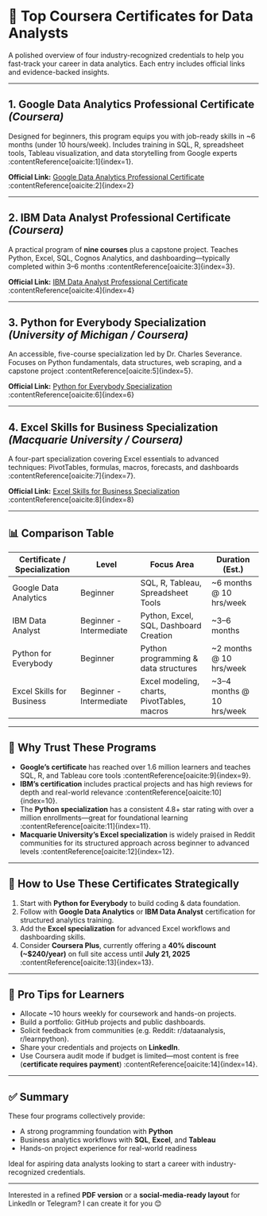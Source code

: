 <div dir="ltr" align="left">

# 🚀 Top Coursera Certificates for Data Analysts

A polished overview of four industry-recognized credentials to help you fast-track your career in data analytics. Each entry includes official links and evidence-backed insights.

---

## 1. Google Data Analytics Professional Certificate *(Coursera)*

Designed for beginners, this program equips you with job-ready skills in ~6 months (under 10 hours/week). Includes training in SQL, R, spreadsheet tools, Tableau visualization, and data storytelling from Google experts :contentReference[oaicite:1]{index=1}.

**Official Link:** [Google Data Analytics Professional Certificate](https://www.coursera.org/professional-certificates/google-data-analytics) :contentReference[oaicite:2]{index=2}

---

## 2. IBM Data Analyst Professional Certificate *(Coursera)*

A practical program of **nine courses** plus a capstone project. Teaches Python, Excel, SQL, Cognos Analytics, and dashboarding—typically completed within 3–6 months :contentReference[oaicite:3]{index=3}.

**Official Link:** [IBM Data Analyst Professional Certificate](https://www.coursera.org/professional-certificates/ibm-data-analyst) :contentReference[oaicite:4]{index=4}

---

## 3. Python for Everybody Specialization *(University of Michigan / Coursera)*

An accessible, five-course specialization led by Dr. Charles Severance. Focuses on Python fundamentals, data structures, web scraping, and a capstone project :contentReference[oaicite:5]{index=5}.

**Official Link:** [Python for Everybody Specialization](https://www.coursera.org/specializations/python) :contentReference[oaicite:6]{index=6}

---

## 4. Excel Skills for Business Specialization *(Macquarie University / Coursera)*

A four-part specialization covering Excel essentials to advanced techniques: PivotTables, formulas, macros, forecasts, and dashboards :contentReference[oaicite:7]{index=7}.

**Official Link:** [Excel Skills for Business Specialization](https://www.coursera.org/specializations/excel) :contentReference[oaicite:8]{index=8}

---

## 📊 Comparison Table

| Certificate / Specialization              | Level       | Focus Area                                    | Duration (Est.)      |
|-------------------------------------------|-------------|-----------------------------------------------|------------------------|
| Google Data Analytics                     | Beginner    | SQL, R, Tableau, Spreadsheet Tools            | ~6 months @ 10 hrs/week |
| IBM Data Analyst                          | Beginner - Intermediate | Python, Excel, SQL, Dashboard Creation         | ~3–6 months           |
| Python for Everybody                      | Beginner    | Python programming & data structures          | ~2 months @ 10 hrs/week |
| Excel Skills for Business                 | Beginner - Intermediate | Excel modeling, charts, PivotTables, macros   | ~3–4 months @ 10 hrs/week |

---

## 📘 Why Trust These Programs

- **Google’s certificate** has reached over 1.6 million learners and teaches SQL, R, and Tableau core tools :contentReference[oaicite:9]{index=9}.
- **IBM’s certification** includes practical projects and has high reviews for depth and real-world relevance :contentReference[oaicite:10]{index=10}.
- The **Python specialization** has a consistent 4.8+ star rating with over a million enrollments—great for foundational learning :contentReference[oaicite:11]{index=11}.
- **Macquarie University’s Excel specialization** is widely praised in Reddit communities for its structured approach across beginner to advanced levels :contentReference[oaicite:12]{index=12}.

---

## 🧭 How to Use These Certificates Strategically

1. Start with **Python for Everybody** to build coding & data foundation.
2. Follow with **Google Data Analytics** or **IBM Data Analyst** certification for structured analytics training.
3. Add the **Excel specialization** for advanced Excel workflows and dashboarding skills.
4. Consider **Coursera Plus**, currently offering a **40% discount (~\$240/year)** on full site access until **July 21, 2025** :contentReference[oaicite:13]{index=13}.

---

## 📝 Pro Tips for Learners

- Allocate ~10 hours weekly for coursework and hands-on projects.
- Build a portfolio: GitHub projects and public dashboards.
- Solicit feedback from communities (e.g. Reddit: r/dataanalysis, r/learnpython).
- Share your credentials and projects on **LinkedIn**.
- Use Coursera audit mode if budget is limited—most content is free (**certificate requires payment**) :contentReference[oaicite:14]{index=14}.

---

## ✅ Summary

These four programs collectively provide:

- A strong programming foundation with **Python**
- Business analytics workflows with **SQL**, **Excel**, and **Tableau**
- Hands-on project experience for real-world readiness

Ideal for aspiring data analysts looking to start a career with industry-recognized credentials.

---

Interested in a refined **PDF version** or a **social-media-ready layout** for LinkedIn or Telegram? I can create it for you 😊

</div>
